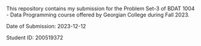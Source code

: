 This repository contains my submission for the Problem Set-3 of BDAT 1004 - Data Programming course offered by Georgian College during Fall 2023.

Date of Submission: 2023-12-12

Student ID: 200519372
